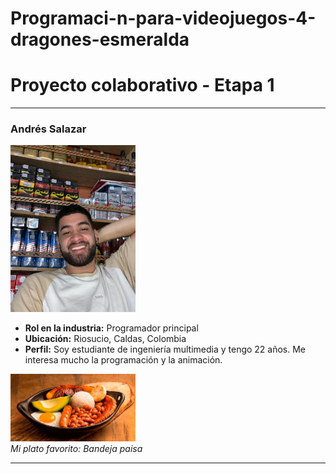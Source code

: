 # Programaci-n-para-videojuegos-4-dragones-esmeralda
<h1>Proyecto colaborativo - Etapa 1</h1>

<hr>

<h3>Andrés Salazar</h3>
<img src="AndresSalazar/IMG-20240104-WA0010.jpg" width="200"/>

<ul>
    <li><strong>Rol en la industria:</strong> Programador principal </li>
    <li><strong>Ubicación:</strong> Riosucio, Caldas, Colombia</li>
    <li><strong>Perfil:</strong> Soy estudiante de ingeniería multimedia y tengo 22 años. Me interesa mucho la programación y la animación.</li>
</ul>

<img src="AndresSalazar/bandeja-paisa-1616-1.gif" width="200"/>
<br>
<em>Mi plato favorito: Bandeja paisa</em>

<hr>
